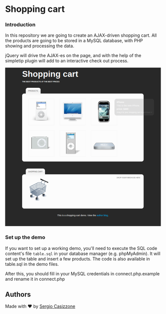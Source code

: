 # Shopping cart


### Introduction
In this repository we are going to create an AJAX-driven shopping cart. All the products are going to be stored in a MySQL database, with PHP showing and processing the data.

jQuery will drive the AJAX-es on the page, and with the help of the simpletip plugin will add to an interactive check out process.

[![Screenshot of Shopping cart](img/screenshot.png)](https://github.com/jambtc/shopping-cart)

### Set up the demo
If you want to set up a working demo, you'll need to execute the SQL code content's file `table.sql` in your database manager (e.g. phpMyAdmin). It will set up the table and insert a few products. The code is also available in table.sql in the demo files.


After this, you should fill in your MySQL credentials in connect.php.example and rename it in connect.php





## Authors
Made with ❤️ by [Sergio Casizzone](https://sergiocasizzone.altervista.org)
